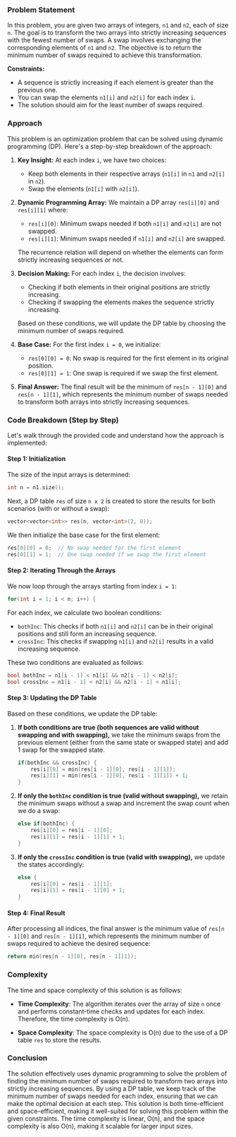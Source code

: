 ### Problem Statement
In this problem, you are given two arrays of integers, `n1` and `n2`, each of size `n`. The goal is to transform the two arrays into strictly increasing sequences with the fewest number of swaps. A swap involves exchanging the corresponding elements of `n1` and `n2`. The objective is to return the minimum number of swaps required to achieve this transformation.

**Constraints:**
- A sequence is strictly increasing if each element is greater than the previous one.
- You can swap the elements `n1[i]` and `n2[i]` for each index `i`.
- The solution should aim for the least number of swaps required.

### Approach
This problem is an optimization problem that can be solved using dynamic programming (DP). Here's a step-by-step breakdown of the approach:

1. **Key Insight:**
   At each index `i`, we have two choices:
   - Keep both elements in their respective arrays (`n1[i]` in `n1` and `n2[i]` in `n2`).
   - Swap the elements (`n1[i]` with `n2[i]`).

2. **Dynamic Programming Array:**
   We maintain a DP array `res[i][0]` and `res[i][1]` where:
   - `res[i][0]`: Minimum swaps needed if both `n1[i]` and `n2[i]` are not swapped.
   - `res[i][1]`: Minimum swaps needed if `n1[i]` and `n2[i]` are swapped.

   The recurrence relation will depend on whether the elements can form strictly increasing sequences or not.

3. **Decision Making:**
   For each index `i`, the decision involves:
   - Checking if both elements in their original positions are strictly increasing.
   - Checking if swapping the elements makes the sequence strictly increasing.
   
   Based on these conditions, we will update the DP table by choosing the minimum number of swaps required.

4. **Base Case:**
   For the first index `i = 0`, we initialize:
   - `res[0][0] = 0`: No swap is required for the first element in its original position.
   - `res[0][1] = 1`: One swap is required if we swap the first element.

5. **Final Answer:**
   The final result will be the minimum of `res[n - 1][0]` and `res[n - 1][1]`, which represents the minimum number of swaps needed to transform both arrays into strictly increasing sequences.

### Code Breakdown (Step by Step)
Let's walk through the provided code and understand how the approach is implemented:

#### Step 1: Initialization
The size of the input arrays is determined:
```cpp
int n = n1.size();
```
Next, a DP table `res` of size `n x 2` is created to store the results for both scenarios (with or without a swap):
```cpp
vector<vector<int>> res(n, vector<int>(2, 0));
```
We then initialize the base case for the first element:
```cpp
res[0][0] = 0;  // No swap needed for the first element
res[0][1] = 1;  // One swap needed if we swap the first element
```

#### Step 2: Iterating Through the Arrays
We now loop through the arrays starting from index `i = 1`:
```cpp
for(int i = 1; i < n; i++) {
```
For each index, we calculate two boolean conditions:
- `bothInc`: This checks if both `n1[i]` and `n2[i]` can be in their original positions and still form an increasing sequence.
- `crossInc`: This checks if swapping `n1[i]` and `n2[i]` results in a valid increasing sequence.

These two conditions are evaluated as follows:
```cpp
bool bothInc = n1[i - 1] < n1[i] && n2[i - 1] < n2[i];
bool crossInc = n1[i - 1] < n2[i] && n2[i - 1] < n1[i];
```

#### Step 3: Updating the DP Table
Based on these conditions, we update the DP table:
1. **If both conditions are true (both sequences are valid without swapping and with swapping),** we take the minimum swaps from the previous element (either from the same state or swapped state) and add 1 swap for the swapped state.
   ```cpp
   if(bothInc && crossInc) {
       res[i][0] = min(res[i - 1][0], res[i - 1][1]);
       res[i][1] = min(res[i - 1][0], res[i - 1][1]) + 1;
   }
   ```

2. **If only the `bothInc` condition is true (valid without swapping),** we retain the minimum swaps without a swap and increment the swap count when we do a swap:
   ```cpp
   else if(bothInc) {
       res[i][0] = res[i - 1][0];
       res[i][1] = res[i - 1][1] + 1;
   }
   ```

3. **If only the `crossInc` condition is true (valid with swapping),** we update the states accordingly:
   ```cpp
   else {
       res[i][0] = res[i - 1][1];
       res[i][1] = res[i - 1][0] + 1;
   }
   ```

#### Step 4: Final Result
After processing all indices, the final answer is the minimum value of `res[n - 1][0]` and `res[n - 1][1]`, which represents the minimum number of swaps required to achieve the desired sequence:
```cpp
return min(res[n - 1][0], res[n - 1][1]);
```

### Complexity
The time and space complexity of this solution is as follows:

- **Time Complexity**: The algorithm iterates over the array of size `n` once and performs constant-time checks and updates for each index. Therefore, the time complexity is O(n).
  
- **Space Complexity**: The space complexity is O(n) due to the use of a DP table `res` to store the results.

### Conclusion
The solution effectively uses dynamic programming to solve the problem of finding the minimum number of swaps required to transform two arrays into strictly increasing sequences. By using a DP table, we keep track of the minimum number of swaps needed for each index, ensuring that we can make the optimal decision at each step. This solution is both time-efficient and space-efficient, making it well-suited for solving this problem within the given constraints. The time complexity is linear, O(n), and the space complexity is also O(n), making it scalable for larger input sizes.